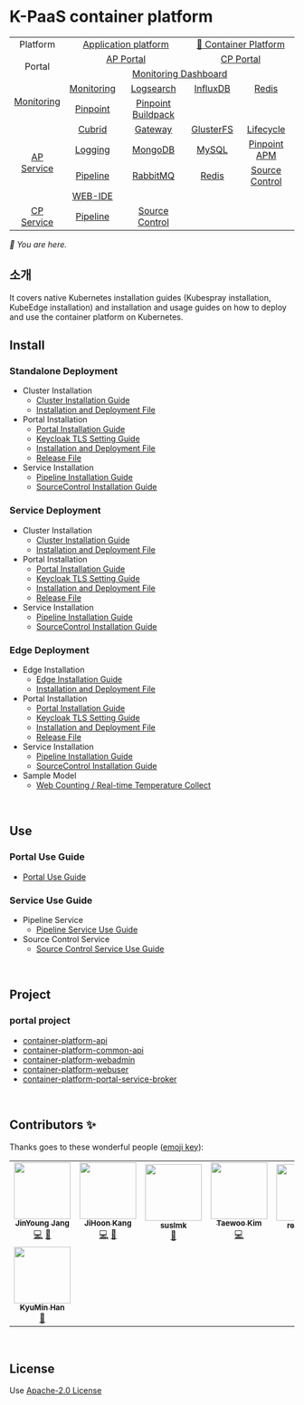 # K-PaaS container platform

<table>
  <tr>
    <td colspan=2 align=center>Platform</td>
    <td colspan=2 align=center><a href="https://github.com/PaaS-TA/paasta-deployment">Application platform</a></td>
    <td colspan=2 align=center><a href="https://github.com/K-PaaS/container-platform">🚩 Container Platform</a></td>
  </tr>
  <tr>
    <td colspan=2 rowspan=2 align=center>Portal</td>
    <td colspan=2 align=center><a href="https://github.com/PaaS-TA/portal-deployment">AP Portal</a></td>
    <td colspan=2 align=center><a href="./install-guide/container-platform-portal/cp-portal-deployment-standalone-guide.md">CP Portal</a></td>
  </tr>
  <tr align=center>
    <td colspan=4><a href="https://github.com/K-PaaS/PaaS-TA-Monitoring">Monitoring Dashboard</a></td>
  </tr>
  <tr align=center>
    <td rowspan=2 colspan=2><a href="https://github.com/K-PaaS/monitoring-deployment">Monitoring</a></td>
    <td><a href="https://github.com/K-PaaS/PaaS-TA-Monitoring-Release">Monitoring</a></td>
    <td><a href="https://github.com/K-PaaS/paas-ta-monitoring-logsearch-release">Logsearch</a></td>
    <td><a href="https://github.com/K-PaaS/paas-ta-monitoring-influxdb-release">InfluxDB</a></td>
    <td><a href="https://github.com/K-PaaS/paas-ta-monitoring-redis-release">Redis</a></td>
  </tr>
  <tr align=center>
    <td><a href="https://github.com/K-PaaS/PAAS-TA-PINPOINT-MONITORING-RELEASE">Pinpoint</td>
    <td><a href="https://github.com/K-PaaS/PAAS-TA-PINPOINT-MONITORING-BUILDPACK">Pinpoint Buildpack</td>
    <td></td>
    <td></td>
  </tr>
  </tr>
  <tr align=center>
    <td rowspan=4 colspan=2><a href="https://github.com/K-PaaS/service-deployment">AP Service</a></td>
    <td><a href="https://github.com/K-PaaS/PAAS-TA-CUBRID-RELEASE">Cubrid</a></td>
    <td><a href="https://github.com/K-PaaS/ap-api-gateway-release">Gateway</a></td>
    <td><a href="https://github.com/K-PaaS/ap-glusterfs-release">GlusterFS</a></td>
    <td><a href="https://github.com/K-PaaS/ap-app-lifecycle-release">Lifecycle</a></td>
  </tr>
  <tr align=center>
    <td><a href="https://github.com/K-PaaS/PAAS-TA-LOGGING-SERVICE-RELEASE">Logging</a></td>
    <td><a href="https://github.com/K-PaaS/ap-mongodb-shard-release">MongoDB</a></td>
    <td><a href="https://github.com/K-PaaS/ap-mysql-release">MySQL</a></td>
    <td><a href="https://github.com/K-PaaS/ap-pinpoint-release">Pinpoint APM</a></td>
  </tr>
  <tr align=center>
    <td><a href="https://github.com/K-PaaS/ap-pipeline-release">Pipeline</a></td>
    <td align=center><a href="https://github.com/K-PaaS/ap-rabbitmq-release">RabbitMQ</a></td>
    <td><a href="https://github.com/K-PaaS/ap-on-demand-redis-release">Redis</a></td>
    <td><a href="https://github.com/K-PaaS/ap-source-control-release">Source Control</a></td>
  </tr>
  <tr align=center>
    <td><a href="https://github.com/K-PaaS/ap-web-ide-release">WEB-IDE</a></td>
    <td></td>
    <td></td>
    <td></td>
  </tr>
  <tr align=center>
    <td rowspan=1 colspan=2><a href="https://github.com/K-PaaS/container-platform">CP Service</a></td>
    <td><a href="./install-guide/pipeline/cp-pipeline-service-guide.md">Pipeline</a></td>
    <td><a href="./install-guide/source-control/cp-source-control-service-guide.md">Source Control</a></td>
    <td></td>
    <td></td>
  </tr>
</table>
<i>🚩 You are here.</i>


<br>

## 소개
It covers native Kubernetes installation guides (Kubespray installation, KubeEdge installation) and installation and usage guides on how to deploy and use the container platform on Kubernetes.
<br>

## Install

### Standalone Deployment   
- Cluster Installation
  + [Cluster Installation Guide](./install-guide/standalone/cp-cluster-install.md)
  + [Installation and Deployment File](https://github.com/K-PaaS/cp-deployment/tree/master/standalone)
- Portal Installation
  + [Portal Installation Guide](./install-guide/container-platform-portal/cp-portal-deployment-standalone-guide.md)  
  + [Keycloak TLS Setting Guide](./install-guide/container-platform-portal/cp-portal-deployment-keycloak-tls-setting-guide.md)  
  + [Installation and Deployment File](https://github.com/K-PaaS/cp-portal-release)  
  + [Release File](https://github.com/K-PaaS/cp-portal-release/tree/master/portal)
- Service Installation
  + [Pipeline Installation Guide](./install-guide/pipeline/cp-pipeline-standalone-guide.md)
  + [SourceControl Installation Guide](./install-guide/source-control/cp-source-control-standalone-guide.md)

### Service Deployment
- Cluster Installation
  + [Cluster Installation Guide](./install-guide/standalone/cp-cluster-install.md)  
  + [Installation and Deployment File](https://github.com/K-PaaS/cp-deployment/tree/master/standalone)
- Portal Installation
  + [Portal Installation Guide](./install-guide/container-platform-portal/cp-portal-deployment-service-guide.md)
  + [Keycloak TLS Setting Guide](./install-guide/container-platform-portal/cp-portal-deployment-keycloak-tls-setting-guide.md)  
  + [Installation and Deployment File](https://github.com/K-PaaS/cp-portal-release)     
  + [Release File](https://github.com/K-PaaS/cp-portal-release)
- Service Installation
  + [Pipeline Installation Guide](./install-guide/pipeline/cp-pipeline-service-guide.md)
  + [SourceControl Installation Guide](./install-guide/source-control/cp-source-control-service-guide.md)

### Edge Deployment
- Edge Installation
  + [Edge Installation Guide](./install-guide/edge/cp-edge-install.md)
  + [Installation and Deployment File](https://github.com/K-PaaS/cp-deployment/tree/master/edge)
- Portal Installation
  + [Portal Installation Guide](./install-guide/container-platform-portal/cp-portal-deployment-standalone-guide.md)
  + [Keycloak TLS Setting Guide](./install-guide/container-platform-portal/cp-portal-deployment-keycloak-tls-setting-guide.md)  
  + [Installation and Deployment File](https://github.com/K-PaaS/cp-portal-release)     
  + [Release File](https://github.com/K-PaaS/cp-portal-release)
- Service Installation
  + [Pipeline Installation Guide](./install-guide/pipeline/cp-pipeline-service-guide.md)
  + [SourceControl Installation Guide](./install-guide/source-control/cp-source-control-service-guide.md)
- Sample Model
  + [Web Counting / Real-time Temperature Collect](./install-guide/edge/cp-edge-sample-guide.md)



<br>

## Use

### Portal Use Guide
- [Portal Use Guide](./use-guide/portal/cp-portal-use-guide.md)

### Service Use Guide
- Pipeline Service
  + [Pipeline Service Use Guide](./use-guide/pipeline/cp-pipeline-use-guide.md)
- Source Control Service
  + [Source Control Service Use Guide](./use-guide/source-control/cp-source-control-use-guide.md)


<br>

## Project

### portal project 
- [container-platform-api](https://github.com/K-PaaS/cp-portal-release/tree/v1.4.x/portal/paas-ta-container-platform-api)  
- [container-platform-common-api](https://github.com/K-PaaS/cp-portal-release/tree/v1.4.x/portal/paas-ta-container-platform-common-api)
- [container-platform-webadmin](https://github.com/K-PaaS/cp-portal-release/tree/v1.4.x/portal/paas-ta-container-platform-webadmin)
- [container-platform-webuser](https://github.com/K-PaaS/cp-portal-release/tree/v1.4.x/portal/paas-ta-container-platform-webuser)
- [container-platform-portal-service-broker](https://github.com/K-PaaS/cp-portal-release/tree/v1.4.x/service-broker/paas-ta-container-platform-admin-service-broker)


<br>

## Contributors ✨

Thanks goes to these wonderful people ([emoji key](https://allcontributors.org/docs/en/emoji-key)):
<!-- ALL-CONTRIBUTORS-LIST:START - Do not remove or modify this section -->
<!-- prettier-ignore-start -->
<!-- markdownlint-disable -->
<table>
  <tr>
    <td align="center"><a href="https://github.com/jinyung0101java2"><img src="https://avatars.githubusercontent.com/u/67574725?v=4?s=100" width="100px;" alt=""/><br /><sub><b>JinYoung Jang</b></sub></a><br /><a href="https://github.com/PaaS-TA/paas-ta-container-platform/commits?author=jinyung0101java2" title="Code">💻</a> <a href="https://github.com/PaaS-TA/paas-ta-container-platform/pulls?q=is&Apr+reviewed-by&jinyung0101java2" title="Reviewed Pull Requests">👀</a></td>
    <td align="center"><a href="https://github.com/hoon77"><img src="https://avatars.githubusercontent.com/u/33216551?v=4?s=100" width="100px;" alt=""/><br /><sub><b>JiHoon Kang</b></sub></a><br /><a href="https://github.com/PaaS-TA/paas-ta-container-platform/commits?author=hoon77" title="Code">💻</a> <a href="https://github.com/PaaS-TA/paas-ta-container-platform/pulls?q=is&Apr+reviewed-by&hoon77" title="Reviewed Pull Requests">👀</a></td>
    <td align="center"><a href="https://github.com/suslmk-lee"><img src="https://avatars.githubusercontent.com/u/67575226?v=4?s=100" width="100px;" alt=""/><br /><sub><b>suslmk</b></sub></a><br /><a href="#maintenance-suslmk" title="Maintenance">🚧</a></td>
    <td align="center"><a href="https://github.com/dev-taewoo"><img src="https://avatars.githubusercontent.com/u/67407365?v=4?s=100" width="100px;" alt=""/><br /><sub><b>Taewoo Kim</b></sub></a><br /><a href="https://github.com/PaaS-TA/paas-ta-container-platform/commits?author=dev-taewoo" title="Code">💻</a></td>
    <td align="center"><a href="https://github.com/rexx4314"><img src="https://avatars.githubusercontent.com/u/26153262?v=4?s=100" width="100px;" alt=""/><br /><sub><b>rexx4314</b></sub></a><br /><a href="#ideas-rexx4314" title="Ideas, Planning, & Feedback">🤔</a></td>
    <td align="center"><a href="https://github.com/opdc-minsu"><img src="https://avatars.githubusercontent.com/u/67140002?v=4?s=100" width="100px;" alt=""/><br /><sub><b>MinSu Kang</b></sub></a><br /><a href="https://github.com/PaaS-TA/paas-ta-container-platform/issues?q=author&opdc-minsu" title="Bug reports">🐛</a></td>
    <td align="center"><a href="https://github.com/jhuhm135"><img src="https://avatars.githubusercontent.com/u/70005316?v=4?s=100" width="100px;" alt=""/><br /><sub><b>Juhyun Um</b></sub></a><br /><a href="#ideas-jhuhm135" title="Ideas, Planning, & Feedback">🤔</a></td>
  </tr>
  <tr>
    <td align="center"><a href="https://github.com/kyuminhan"><img src="https://avatars.githubusercontent.com/u/80228983?v=4?s=100" width="100px;" alt=""/><br /><sub><b>KyuMin Han</b></sub></a><br /><a href="#ideas-kyuminhan" title="Ideas, Planning, & Feedback">🤔</a></td>
  </tr>
</table>

<!-- markdownlint-restore -->
<!-- prettier-ignore-end -->

<!-- ALL-CONTRIBUTORS-LIST:END -->

<!-- ALL-CONTRIBUTORS-LIST:START - Do not remove or modify this section -->
<!-- prettier-ignore-start -->
<!-- markdownlint-disable -->

<!-- markdownlint-restore -->
<!-- prettier-ignore-end -->

<!-- ALL-CONTRIBUTORS-LIST:END -->
 
<br>

## License
Use [Apache-2.0 License](http://www.apache.org/licenses/LICENSE-2.0)
